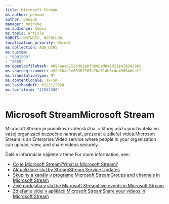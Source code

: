 ```yaml
---
title: Microsoft Stream
ms.author: pebaum
author: pebaum
manager: mnirkhe
ms.audience: Admin
ms.topic: article
ROBOTS: NOINDEX, NOFOLLOW
localization_priority: Normal
ms.collection: Adm_O365
ms.custom:
- "9001509"
- "3569"
ms.openlocfilehash: 4097aaa8152bd02a0f3b00ad8a1d21e42b8439e5
ms.sourcegitcommit: a92e2bad1e89367307e78a514b8c4e456640daff
ms.translationtype: MT
ms.contentlocale: sk-SK
ms.lasthandoff: 02/21/2020
ms.locfileid: "42564390"
---
```

# <a name="microsoft-stream"></a><span data-ttu-id="e9e88-102">Microsoft Stream</span><span class="sxs-lookup"><span data-stu-id="e9e88-102">Microsoft Stream</span></span>

<span data-ttu-id="e9e88-103">Microsoft Stream je podniková videoslužba, v ktorej môžu používatelia vo vašej organizácii bezpečne nahrávať, prezerať a zdieľať videá.</span><span class="sxs-lookup"><span data-stu-id="e9e88-103">Microsoft Stream is an Enterprise Video service where people in your organization can upload, view, and share videos securely.</span></span> 

<span data-ttu-id="e9e88-104">Ďalšie informácie nájdete v téme:</span><span class="sxs-lookup"><span data-stu-id="e9e88-104">For more information, see:</span></span>

- [<span data-ttu-id="e9e88-105">Čo je Microsoft Stream?</span><span class="sxs-lookup"><span data-stu-id="e9e88-105">What is Microsoft Stream?</span></span>](https://docs.microsoft.com/en-us/stream/overview)
- [<span data-ttu-id="e9e88-106">Aktualizácie služby Stream</span><span class="sxs-lookup"><span data-stu-id="e9e88-106">Stream Service Updates</span></span>](https://techcommunity.microsoft.com/t5/microsoft-stream-service-updates/bd-p/StreamAnnouncements)
- [<span data-ttu-id="e9e88-107">Skupiny a kanály v programe Microsoft Stream</span><span class="sxs-lookup"><span data-stu-id="e9e88-107">Groups and channels in Microsoft Stream</span></span>](https://docs.microsoft.com/en-us/stream/groups-channels-organization)
- [<span data-ttu-id="e9e88-108">Živé podujatia v službe Microsoft Stream</span><span class="sxs-lookup"><span data-stu-id="e9e88-108">Live events in Microsoft Stream</span></span>](https://docs.microsoft.com/en-us/stream/live-event-overview)
- [<span data-ttu-id="e9e88-109">Zdieľanie videí v aplikácii Microsoft Stream</span><span class="sxs-lookup"><span data-stu-id="e9e88-109">Share your videos in Microsoft Stream</span></span>](https://docs.microsoft.com/en-us/stream/portal-share-video)